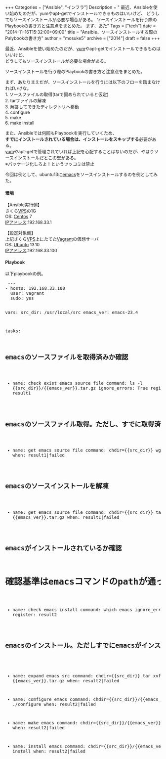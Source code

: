 +++
Categories = ["Ansible", "インフラ"]
Description = " 最近、Ansibleを使い始めたのだが、yumやapt-getでインストールできるものはいいけど、 どうしてもソースインストールが必要な場合がある。  ソースインストールを行う際のPlaybookの書き方と注意点をまとめた。  まず、あた"
Tags = ["tech"]
date = "2014-11-16T15:32:00+09:00"
title = "Ansible、ソースインストールする際のPalybookの書き方"
author = "mosuke5"
archive = ["2014"]
draft = false
+++

<body>
<p>最近、Ansibleを使い始めたのだが、<a class="keyword" href="http://d.hatena.ne.jp/keyword/yum">yum</a>やapt-getでインストールできるものはいいけど、<br>
どうしてもソースインストールが必要な場合がある。</p>
<p>ソースインストールを行う際のPlaybookの書き方と注意点をまとめた。</p>
<p>まず、あたりまえだが、ソースインストールを行うには以下のフローを踏まなければいけな。<br>
1. ソースファイルの取得(tarで固められていると仮定)<br>
2. tarファイルの解凍<br>
3. 解答してできたディレクトリへ移動<br>
4. configure<br>
5. make<br>
6. make install</p>
<p>また、Ansibleでは何回もPlaybookを実行していくため、<br>
<b>すでにインストールされている場合は、インストールをスキップする</b>必要がある。<br>
<a class="keyword" href="http://d.hatena.ne.jp/keyword/yum">yum</a>やapt-getで管理されていれば上記を心配することはないのだが、やはりソースインストールだとこの壁がある。<br>
※パッケージ化しろよ！というツッコミは禁止</p>
<p>今回は例として、ubuntu13に<a class="keyword" href="http://d.hatena.ne.jp/keyword/emacs">emacs</a>をソースインストールするのを例としてみた。</p>

<div class="section">
    <h4>環境</h4>
    <p>【Ansible実行側】<br>
さくら<a class="keyword" href="http://d.hatena.ne.jp/keyword/VPS">VPS</a>の1G<br>
OS: <a class="keyword" href="http://d.hatena.ne.jp/keyword/Centos">Centos</a> 7<br>
<a class="keyword" href="http://d.hatena.ne.jp/keyword/IP%A5%A2%A5%C9%A5%EC%A5%B9">IPアドレス</a>:192.168.33.1</p>
<p>【設定対象側】<br>
上記さくら<a class="keyword" href="http://d.hatena.ne.jp/keyword/VPS">VPS</a>上にたてた<a class="keyword" href="http://d.hatena.ne.jp/keyword/Vagrant">Vagrant</a>の仮想サーバ<br>
OS: <a class="keyword" href="http://d.hatena.ne.jp/keyword/Ubuntu">Ubuntu</a> 13.10<br>
<a class="keyword" href="http://d.hatena.ne.jp/keyword/IP%A5%A2%A5%C9%A5%EC%A5%B9">IPアドレス</a>:192.168.33.100</p>

</div>
<div class="section">
    <h4>Playbook</h4>
    <p>以下playbookの例。</p>
<pre class="code lang-yaml" data-lang="yaml" data-unlink> ---
- hosts: 192.168.33.100
  user: vagrant
  sudo: yes

  vars:
    src_dir: /usr/local/src
    emacs_ver: emacs-23.4

  tasks:
   ## emacsのソースファイルを取得済みか確認
   - name: check exist emacs source file
     command: ls -l {{src_dir}}/{{emacs_ver}}.tar.gz
     ignore_errors: True
     register: result1

   ## emacsのソースファイル取得。ただし、すでに取得済みならスキップ
   - name: get emacs source file
     command: chdir={{src_dir}} wget http://mirror.jre655.com/GNU/emacs/{{emacs_ver}}.tar.gz
     when: result1|failed

   ## emacsのソースインストールを解凍
   - name: get emacs source file
     command: chdir={{src_dir}} tar xvf {{emacs_ver}}.tar.gz
     when: result1|failed

   ## emacsがインストールされているか確認
   #  確認基準はemacsコマンドのpathが通っているかで判断した
   - name: check emacs install
     command: which emacs
     ignore_errors: True
     register: result2

   ## emacsのインストール。ただしすでにemacsがインストールされいたらスキップ
   - name: expand emacs src
     command: chdir={{src_dir}} tar xvf {{emacs_ver}}.tar.gz
     when: result2|failed

   - name: comfigure emacs
     command: chdir={{src_dir}}/{{emacs_ver}} ./configure
     when: result2|failed

   - name: make emacs
     command: chdir={{src_dir}}/{{emacs_ver}} make
     when: result2|failed

   - name: install emacs
     command: chdir={{src_dir}}/{{emacs_ver}} make install
     when: result2|failed
 </pre>
</div>
</body>
